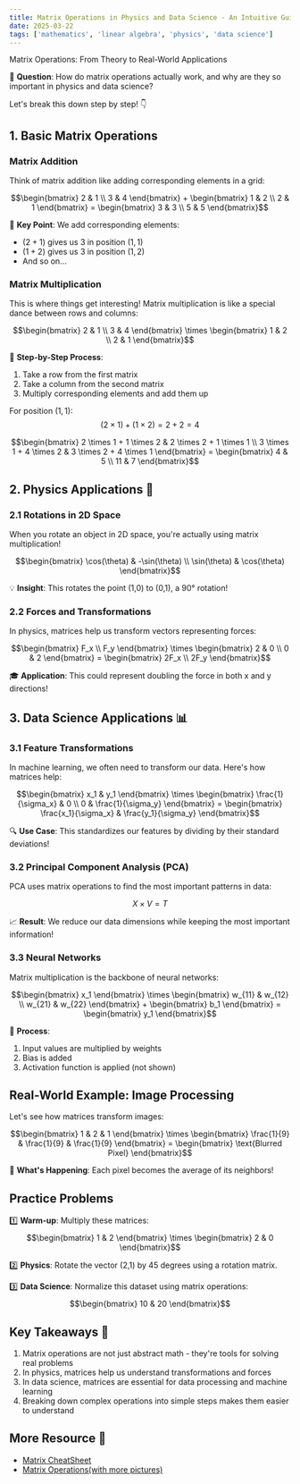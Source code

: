 ```yaml
---
title: Matrix Operations in Physics and Data Science - An Intuitive Guide
date: 2025-03-22
tags: ['mathematics', 'linear algebra', 'physics', 'data science']
---
```


<CustomH1>Matrix Operations: From Theory to Real-World Applications</CustomH1>
<PostInfo/>

🤔 **Question**: How do matrix operations actually work, and why are they so important in physics and data science?

Let's break this down step by step! 👇

## 1. Basic Matrix Operations

### Matrix Addition

Think of matrix addition like adding corresponding elements in a grid:

$$\begin{bmatrix} 2 & 1 \\ 3 & 4 \end{bmatrix} + \begin{bmatrix} 1 & 2 \\ 2 & 1 \end{bmatrix} = \begin{bmatrix} 3 & 3 \\ 5 & 5 \end{bmatrix}$$

🔑 **Key Point**: We add corresponding elements:
- $(2+1)$ gives us $3$ in position $(1,1)$
- $(1+2)$ gives us $3$ in position $(1,2)$
- And so on...

### Matrix Multiplication

This is where things get interesting! Matrix multiplication is like a special dance between rows and columns:

$$\begin{bmatrix} 2 & 1 \\ 3 & 4 \end{bmatrix} \times \begin{bmatrix} 1 & 2 \\ 2 & 1 \end{bmatrix}$$

🎯 **Step-by-Step Process**:
1. Take a row from the first matrix
2. Take a column from the second matrix
3. Multiply corresponding elements and add them up

For position $(1,1)$:
$$(2 \times 1) + (1 \times 2) = 2 + 2 = 4$$

$$\begin{bmatrix} 2 \times 1 + 1 \times 2 & 2 \times 2 + 1 \times 1 \\ 3 \times 1 + 4 \times 2 & 3 \times 2 + 4 \times 1 \end{bmatrix} = \begin{bmatrix} 4 & 5 \\ 11 & 7 \end{bmatrix}$$

## 2. Physics Applications 🌟

### 2.1 Rotations in 2D Space

When you rotate an object in 2D space, you're actually using matrix multiplication!

$$\begin{bmatrix} \cos(\theta) & -\sin(\theta) \\ \sin(\theta) & \cos(\theta) \end{bmatrix}$$

💡 **Insight**: This rotates the point (1,0) to (0,1), a 90° rotation!

### 2.2 Forces and Transformations

In physics, matrices help us transform vectors representing forces:

$$\begin{bmatrix} F_x \\ F_y \end{bmatrix} \times \begin{bmatrix} 2 & 0 \\ 0 & 2 \end{bmatrix} = \begin{bmatrix} 2F_x \\ 2F_y \end{bmatrix}$$

🎓 **Application**: This could represent doubling the force in both x and y directions!

## 3. Data Science Applications 📊

### 3.1 Feature Transformations

In machine learning, we often need to transform our data. Here's how matrices help:

$$\begin{bmatrix} x_1 & y_1 \end{bmatrix} \times \begin{bmatrix} \frac{1}{\sigma_x} & 0 \\ 0 & \frac{1}{\sigma_y} \end{bmatrix} = \begin{bmatrix} \frac{x_1}{\sigma_x} & \frac{y_1}{\sigma_y} \end{bmatrix}$$

🔍 **Use Case**: This standardizes our features by dividing by their standard deviations!

### 3.2 Principal Component Analysis (PCA)

PCA uses matrix operations to find the most important patterns in data:

$$X \times V = T$$

📈 **Result**: We reduce our data dimensions while keeping the most important information!

### 3.3 Neural Networks

Matrix multiplication is the backbone of neural networks:

$$\begin{bmatrix} x_1 \end{bmatrix} \times \begin{bmatrix} w_{11} & w_{12} \\ w_{21} & w_{22} \end{bmatrix} + \begin{bmatrix} b_1 \end{bmatrix} = \begin{bmatrix} y_1 \end{bmatrix}$$

🧠 **Process**:
1. Input values are multiplied by weights
2. Bias is added
3. Activation function is applied (not shown)

## Real-World Example: Image Processing

Let's see how matrices transform images:

$$\begin{bmatrix} 1 & 2 & 1 \end{bmatrix} \times \begin{bmatrix} \frac{1}{9} & \frac{1}{9} & \frac{1}{9} \end{bmatrix} = \begin{bmatrix} \text{Blurred Pixel} \end{bmatrix}$$

🎨 **What's Happening**: Each pixel becomes the average of its neighbors!

## Practice Problems

1️⃣ **Warm-up**:
Multiply these matrices:
$$\begin{bmatrix} 1 & 2 \end{bmatrix} \times \begin{bmatrix} 2 & 0 \end{bmatrix}$$

2️⃣ **Physics**:
Rotate the vector (2,1) by 45 degrees using a rotation matrix.

3️⃣ **Data Science**:
Normalize this dataset using matrix operations:
$$\begin{bmatrix} 10 & 20 \end{bmatrix}$$

## Key Takeaways 🎯

1. Matrix operations are not just abstract math - they're tools for solving real problems
2. In physics, matrices help us understand transformations and forces
3. In data science, matrices are essential for data processing and machine learning
4. Breaking down complex operations into simple steps makes them easier to understand

## More Resource 🚀
- [Matrix CheatSheet](https://pmt.physicsandmathstutor.com/download/Maths/A-level/Further/Core-Pure/Edexcel/CP1/Cheat-Sheets/Ch.6%20Matrices.pdf) 
- [Matrix Operations(with more pictures)](https://www.mathsisfun.com/algebra/matrix-multiplying.html)